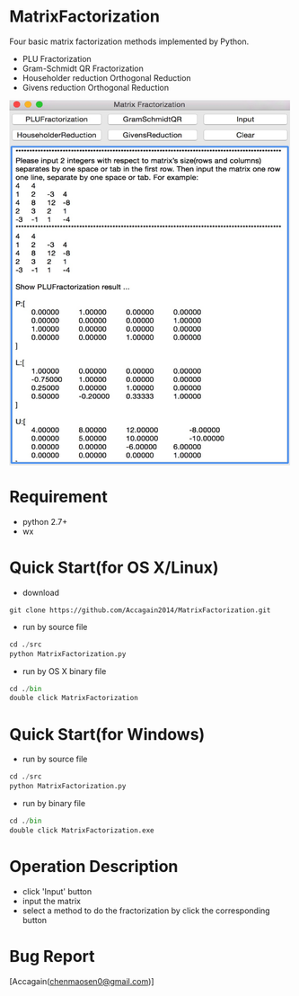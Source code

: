 # MatrixFactorization
Four basic matrix factorization methods implemented by Python.
- PLU Fractorization
- Gram-Schmidt QR Fractorization
- Householder reduction Orthogonal Reduction
- Givens reduction Orthogonal Reduction

<img src="https://raw.githubusercontent.com/Accagain2014/MatrixFactorization/master/image/show.png" width = "500" height = "650" alt="" align=center />

# Requirement
- python 2.7+
- wx	

# Quick Start(for OS X/Linux)
- download
```shell
git clone https://github.com/Accagain2014/MatrixFactorization.git
```
- run by source file
```python
cd ./src
python MatrixFactorization.py
```

- run by OS X binary file
```python
cd ./bin
double click MatrixFactorization
```

# Quick Start(for Windows)
- run by source file
```python
cd ./src
python MatrixFactorization.py
```

- run by binary file
```python
cd ./bin
double click MatrixFactorization.exe
```

# Operation Description 
- click 'Input' button
- input the matrix
- select a method to do the fractorization by click the corresponding button 

# Bug Report
[Accagain(chenmaosen0@gmail.com)]




